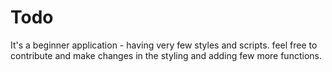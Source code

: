 # Todo

It's a beginner application - having very few styles and scripts. feel free to contribute and make changes in the styling and adding few more functions.
